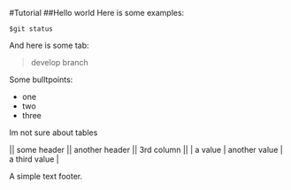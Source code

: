 #Tutorial
##Hello world
Here is some examples:

`$git status`

And here is some tab:

> develop branch

Some bulltpoints:

* one
* two
* three

Im not sure about tables

|| some header || another header || 3rd column ||
| a value | another value | a third value |

A simple text footer.
